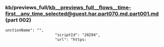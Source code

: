 ### kb/previews_full/kb__previews_full__flows__time-first__any_time_selected@guest.har.part070.md.part001.md (part 002)

```md
unctionName": "",
                      "scriptId": "20294",
                      "url": "https:
```

```

